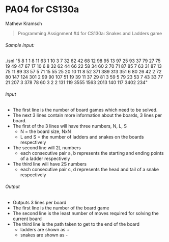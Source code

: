 # PA04 for CS130a
Mathew Kramsch

> Programming Assignment #4 for CS130a: Snakes and Ladders game

###### Sample Input:
./snl "5
8 1 1
8 11
63 1
10 3 7
32 62 42 68 12 98
95 13 97 25 93 37 79 27 75 19 49 47 67 17
10 6 8
32 62 44 66 22 58 34 60 2 70 71 87
85 7 63 31 87 13 75 11 89 33 57 5 71 15 55 25
20 10 11
8 52 371 389 313 351 6 80 26 42 2 72 80 147 124 301 2 99 90 107
51 19 39 11 37 29 81 3 59 5 79 23 53 7 43 33 77 21 207 3 378 78
60 3 2
2 131 119 3555 1563 2013
140 117 3402 234"

###### Input
- The first line is the number of board games which need to be solved. 
- The next 3 lines contain more information about the boards, 3 lines per board.
- The first of the 3 lines will have three numbers, N, L, S
	- N = the board size, NxN
	- L and S = the number of ladders and snakes on the boards respectively
- The second line will 2L numbers
	- each consecutive pair a, b represents the starting and ending points of a ladder respectively
- The third line will have 2S numbers
	- each consecutive pair c, d represents the head and tail of a snake respectively

###### Output
- Outputs 3 lines per board
- The first line is the number of the board game
- The second line is the least number of moves required for solving the current board
- The third line is the path taken to get to the end of the board
	- ladders are shown as +
	- snakes are shown as -
